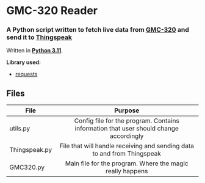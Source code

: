 # GMC-320 Reader
### A Python script written to fetch live data from [GMC-320](https://www.gqelectronicsllc.com/comersus/store/comersus_viewItem.asp?idProduct=4579) and send it to [Thingspeak](https://thingspeak.com/)

Written in **[Python 3.11](https://www.python.org/downloads/release/python-3110/)**.

**Library used:**
* [requests](https://pypi.org/project/requests/)

## Files

| File  | Purpose |
| ------------- |:-------------:|
| utils.py | Config file for the program. Contains information that user should change accordingly |
| Thingspeak.py | File that will handle receiving and sending data to and from Thingspeak |
| GMC320.py | Main file for the program. Where the magic really happens |

